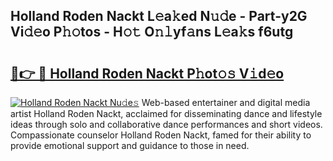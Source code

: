 ## Holland Roden Nackt L𝚎a𝚔ed N𝚞𝚍e - Part-y2G Vi𝚍𝚎o P𝚑𝚘tos - H𝚘𝚝 O𝚗𝚕yf𝚊ns L𝚎a𝚔s f6utg

# <h2><a href="http://kf2t4s3.oniu.top/?m=Holland+Roden+Nackt">🔗👉 🔴 Holland Roden Nackt P𝚑ot𝚘𝚜 V𝚒d𝚎o</a></h2>

[![Holland Roden Nackt Nu𝚍e𝚜](https://i.imgur.com/0qMVB7G.gif)](http://kf2t4s3.oniu.top/?m=Holland+Roden+Nackt)
Web-based entertainer and digital media artist Holland Roden Nackt, acclaimed for disseminating dance and lifestyle ideas through solo and collaborative dance performances and short videos. Compassionate counselor Holland Roden Nackt, famed for their ability to provide emotional support and guidance to those in need.  
